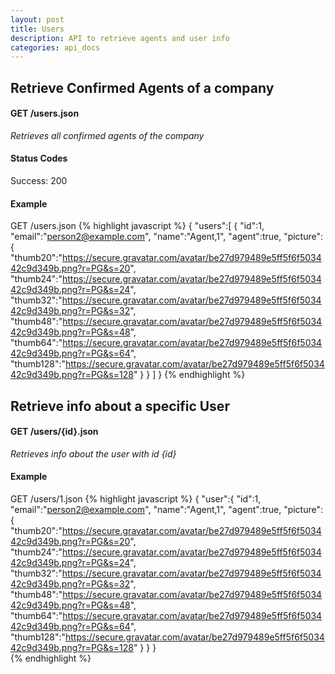 ```yaml
---
layout: post
title: Users
description: API to retrieve agents and user info
categories: api_docs
---
```


Retrieve Confirmed Agents of a company
--------------------------------------
#### GET /users.json
*Retrieves all confirmed agents of the company*

#### Status Codes
Success: 200

#### Example
GET /users.json
{% highlight javascript %}
  {
  "users":[
    {
      "id":1,
      "email":"person2@example.com",
      "name":"Agent,1",
      "agent":true,
      "picture":{
        "thumb20":"https://secure.gravatar.com/avatar/be27d979489e5ff5f6f503442c9d349b.png?r=PG&s=20",
        "thumb24":"https://secure.gravatar.com/avatar/be27d979489e5ff5f6f503442c9d349b.png?r=PG&s=24",
        "thumb32":"https://secure.gravatar.com/avatar/be27d979489e5ff5f6f503442c9d349b.png?r=PG&s=32",
        "thumb48":"https://secure.gravatar.com/avatar/be27d979489e5ff5f6f503442c9d349b.png?r=PG&s=48",
        "thumb64":"https://secure.gravatar.com/avatar/be27d979489e5ff5f6f503442c9d349b.png?r=PG&s=64",
        "thumb128":"https://secure.gravatar.com/avatar/be27d979489e5ff5f6f503442c9d349b.png?r=PG&s=128"
      }
    }
  ]
  }
{% endhighlight %}  

Retrieve info about a specific User
-----------------------------------
#### GET /users/{id}.json
*Retrieves info about the user with id {id}*

#### Example
GET /users/1.json
{% highlight javascript %}
  {
  "user":{
    "id":1,
    "email":"person2@example.com",
    "name":"Agent,1",
    "agent":true,
    "picture":{
      "thumb20":"https://secure.gravatar.com/avatar/be27d979489e5ff5f6f503442c9d349b.png?r=PG&s=20",
      "thumb24":"https://secure.gravatar.com/avatar/be27d979489e5ff5f6f503442c9d349b.png?r=PG&s=24",
      "thumb32":"https://secure.gravatar.com/avatar/be27d979489e5ff5f6f503442c9d349b.png?r=PG&s=32",
      "thumb48":"https://secure.gravatar.com/avatar/be27d979489e5ff5f6f503442c9d349b.png?r=PG&s=48",
      "thumb64":"https://secure.gravatar.com/avatar/be27d979489e5ff5f6f503442c9d349b.png?r=PG&s=64",
      "thumb128":"https://secure.gravatar.com/avatar/be27d979489e5ff5f6f503442c9d349b.png?r=PG&s=128"
    }
  }
  }  
{% endhighlight %}  
